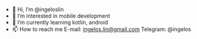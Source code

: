 - 👋 Hi, I’m @ingeloslin
- 👀 I’m interested in mobile development
- 🌱 I’m currently learning kotlin, android
- 📫 How to reach me
  E-mail: ingelos.lin@gmail.com
  Telegram: @ingelos
